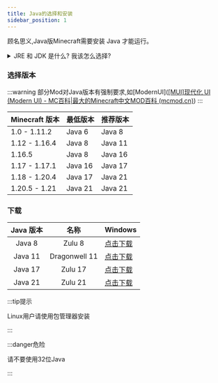 ```yaml
---
title: Java的选择和安装
sidebar_position: 1
---
```


顾名思义,Java版Minecraft需要安装 Java 才能运行。

<details>
  <summary>JRE 和 JDK 是什么? 我该怎么选择?</summary>

JRE(Java Runtime Enviroment) 是 Java 的运行环境。面向 Java 程序的使用者，而不是开发者。如果你仅下载并安装了 JRE，那么你的系统只能运行 Java 程序。JRE 是运行 Java 程序所必须环境的集合，包含 JVM 标准实现及 Java 核心类库。它包括 Java 虚拟机、Java 平台核心类和支持文件。它不包含开发工具(编译器、调试器等)

JDK(Java Development Kit) 又称 J2SDK(Java2 Software Development Kit)，是 Java 开发工具包，它提供了 Java 的开发环境(提供了编译器 javac 等工具，用于将 java 文件编译为 class 文件)和运行环境(提 供了 JVM 和 Runtime 辅助包，用于解析 class 文件使其得到运行)。如果你下载并安装了 JDK，那么你不仅可以开发 Java 程序，也同时拥有了运行 Java 程序的平台。JDK 是整个 Java 的核心，包括了 Java 运行环境(JRE)，一堆 Java 工具 tools.jar 和 Java 标准类库 (rt.jar)

**总结: 需要启动Minecraft用JRE就行**

</details>

### 选择版本

:::warning
部分Mod对Java版本有强制要求,如[ModernUI]([[MUI]现代化 UI (Modern UI) - MC百科|最大的Minecraft中文MOD百科 (mcmod.cn)](https://www.mcmod.cn/class/2454.html))
:::

| Minecraft 版本  | 最低版本    | 推荐版本    |
| ------------- | ------- | ------- |
| 1.0 - 1.11.2  | Java 6  | Java 8  |
| 1.12 - 1.16.4 | Java 8  | Java 11 |
| 1.16.5        | Java 8  | Java 16 |
| 1.17 - 1.17.1 | Java 16 | Java 17 |
| 1.18 - 1.20.4 | Java 17 | Java 21 |
| 1.20.5 - 1.21 | Java 21 | Java 21 |

### 下载

| Java 版本 | 名称            | Windows                                                                                                                                                         |
|:-------:|:-------------:| --------------------------------------------------------------------------------------------------------------------------------------------------------------- |
| Java 8  | Zulu 8        | [点击下载](https://res.fastmirror.net/directlink/1/Java%20%E7%8E%AF%E5%A2%83/OpenJDK/Azul%20Zulu/zulu8.76.0.17-ca-fx-jdk8.0.402-win_x64.msi)                                                                                                                                                        |
| Java 11 | Dragonwell 11 | [点击下载](https://res.fastmirror.net/directlink/1/Java%20%E7%8E%AF%E5%A2%83/OpenJDK/Alibaba%20Dragonwell/Alibaba_Dragonwell_Extended_11.0.21.18.9_x64_windows.zip) |
| Java 17 | Zulu 17       | [点击下载](https://res.fastmirror.net/directlink/1/Java%20%E7%8E%AF%E5%A2%83/OpenJDK/Azul%20Zulu/zulu17.48.15-ca-fx-jdk17.0.10-win_x64.msi)                         |
| Java 21 | Zulu 21       | [点击下载](https://res.fastmirror.net/directlink/1/Java%20%E7%8E%AF%E5%A2%83/OpenJDK/Azul%20Zulu/zulu21.32.17-ca-fx-jdk21.0.2-win_x64.msi)                          |

:::tip提示

Linux用户请使用包管理器安装

:::



:::danger危险

请不要使用32位Java

:::

